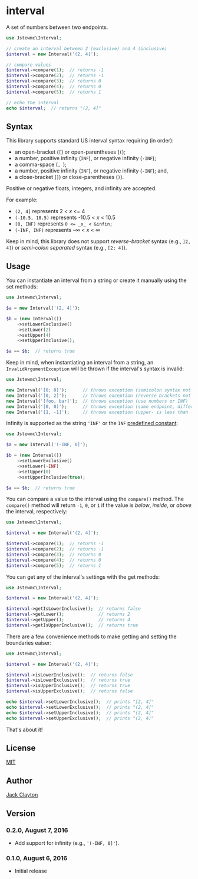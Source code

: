 # interval
A set of numbers between two endpoints.

```php
use Jstewmc\Interval;

// create an interval between 2 (exclusive) and 4 (inclusive)
$interval = new Interval('(2, 4]');

// compare values
$interval->compare(1);  // returns -1
$interval->compare(2);  // returns -1
$interval->compare(3);  // returns 0
$interval->compare(4);  // returns 0
$interval->compare(5);  // returns 1

// echo the interval
echo $interval;  // returns "(2, 4]"
```

## Syntax

This library supports standard US interval syntax requiring (in order): 

* an open-bracket (`[`) or open-parentheses (`(`); 
* a number, positive infinity (`INF`), or negative infinity (`-INF`);
* a comma-space (`, `);
* a number, positive infinity (`INF`), or negative infinity (`-INF`); and,
* a close-bracket (`]`) or close-parentheses (`)`). 

Positive or negative floats, integers, and infinity are accepted.

For example:

* `(2, 4]` represents 2 < _x_ <= 4
* `(-10.5, 10.5)` represents -10.5 < _x_ < 10.5
* `[0, INF)` represents `0 <= _x_ < &infin;`
* `(-INF, INF)` represents -&infin; < _x_ < &infin;

Keep in mind, this library does not support _reverse-bracket_ syntax (e.g., `]2, 4]`) or _semi-colon separated_ syntax (e.g., `[2; 4]`).

## Usage

You can instantiate an interval from a string or create it manually using the set methods:

```php
use Jstewmc\Interval;

$a = new Interval('(2, 4]');

$b = (new Interval())
    ->setLowerExclusive()
    ->setLower(2)
    ->setUpper(4)
    ->setUpperInclusive();

$a == $b;  // returns true
```

Keep in mind, when instantiating an interval from a string, an `InvalidArgumentException` will be thrown if the interval's syntax is invalid:

```php
use Jstewmc\Interval;

new Interval('[0; 0]');      // throws exception (semicolon syntax not supported)
new Interval(']0, 2]');      // throws exception (reverse brackets not supported)
new Interval('[foo, bar]');  // throws exception (use numbers or INF)
new Interval('[0, 0)');      // throws exception (same endpoint, different boundary)
new Interval('[1, -1]');     // throws exception (upper- is less than lower-bound)
```

Infinity is supported as the string `'INF'` or the `INF` [predefined constant](http://php.net/manual/en/math.constants.php):

```php
use Jstewmc\Interval;

$a = new Interval('(-INF, 0]');

$b = (new Interval())
    ->setLowerExclusive()
    ->setLower(-INF)
    ->setUpper(0)
    ->setUpperInclusive(true);

$a == $b;  // returns true
```

You can compare a value to the interval using the `compare()` method. The `compare()` method will return `-1`, `0`, or `1` if the value is _below_, _inside_, or _above_ the interval, respectively:

```php
use Jstewmc\Interval;

$interval = new Interval('(2, 4]');

$interval->compare(1);  // returns -1
$interval->compare(2);  // returns -1
$interval->compare(3);  // returns 0
$interval->compare(4);  // returns 0
$interval->compare(5);  // returns 1
```

You can get any of the interval's settings with the get methods:

```php
use Jstewmc\Interval;

$interval = new Interval('(2, 4]');

$interval->getIsLowerInclusive();  // returns false
$interval->getLower();             // returns 2
$interval->getUpper();             // returns 4
$interval->getIsUpperInclusive();  // returns true
```

There are a few convenience methods to make getting and setting the boundaries eaiser:

```php
use Jstewmc\Interval;

$interval = new Interval('(2, 4]');

$interval->isLowerInclusive();  // returns false
$interval->isLowerExclusive();  // returns true
$interval->isUpperInclusive();  // returns true
$interval->isUpperExclusive();  // returns false

echo $interval->setLowerInclusive();  // prints "[2, 4]"
echo $interval->setLowerExclusive();  // prints "(2, 4]"
echo $interval->setUpperInclusive();  // prints "(2, 4]"
echo $interval->setUpperExclusive();  // prints "(2, 4)"
```


That's about it!

## License

[MIT](https://github.com/jstewmc/interval/blob/master/LICENSE)

## Author

[Jack Clayton](mailto:clayjs0@gmail.com)

## Version

### 0.2.0, August 7, 2016

* Add support for infinity (e.g., `'(-INF, 0]'`).

### 0.1.0, August 6, 2016 

* Initial release
